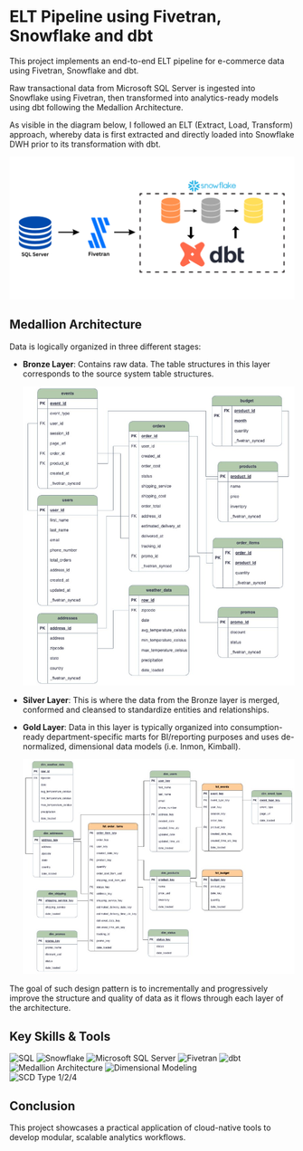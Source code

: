 # ELT Pipeline using Fivetran, Snowflake and dbt
This project implements an end-to-end ELT pipeline for e-commerce data using Fivetran, Snowflake and dbt.

Raw transactional data from Microsoft SQL Server is ingested into Snowflake using Fivetran, then transformed into analytics-ready models using dbt following the Medallion Architecture.

As visible in the diagram below, I followed an ELT (Extract, Load, Transform) approach, whereby data is first extracted and directly loaded into Snowflake DWH prior to its transformation with dbt.

<p align="center">
  <img src="https://raw.githubusercontent.com/mpriya19/ELT-Pipeline-with-Fivetran-Snowflake-and-dbt/main/assets/Architecture.png">
</p>

## Medallion Architecture
Data is logically organized in three different stages:
- **Bronze Layer**: Contains raw data. The table structures in this layer corresponds to the source system table structures.
  <p align="center">
    <img src="https://raw.githubusercontent.com/mpriya19/ELT-Pipeline-with-Fivetran-Snowflake-and-dbt/main/assets/Broze%20Layer%20ERD.jpg">
  </p>
  
- **Silver Layer**: This is where the data from the Bronze layer is merged, conformed and cleansed to standardize entities and relationships.

- **Gold Layer**: Data in this layer is typically organized into consumption-ready department-specific marts for BI/reporting purposes and uses de-normalized, dimensional data models (i.e. Inmon, Kimball).
  <p align="center">
    <img src="https://raw.githubusercontent.com/mpriya19/ELT-Pipeline-with-Fivetran-Snowflake-and-dbt/main/assets/Gold%20Layer%20ERD.jpg">
  </p>

The goal of such design pattern is to incrementally and progressively improve the structure and quality of data as it flows through each layer of the architecture.

## Key Skills & Tools
![SQL](https://img.shields.io/badge/SQL-CC2927?style=for-the-badge&logo=postgresql&logoColor=white)
![Snowflake](https://img.shields.io/badge/Snowflake-56B9EB?style=for-the-badge&logo=snowflake&logoColor=white)
![Microsoft SQL Server](https://img.shields.io/badge/SQL%20Server-CC2927?style=for-the-badge&logo=microsoftsqlserver&logoColor=white)
![Fivetran](https://img.shields.io/badge/Fivetran-2176FF?style=for-the-badge&logo=fivetran&logoColor=white)
![dbt](https://img.shields.io/badge/dbt-FE752F?style=for-the-badge&logo=dbt&logoColor=white)  
![Medallion Architecture](https://img.shields.io/badge/Medallion%20Architecture-292929?style=for-the-badge)
![Dimensional Modeling](https://img.shields.io/badge/Dimensional%20Modeling-006400?style=for-the-badge)  
![SCD Type 1/2/4](https://img.shields.io/badge/SCD%20Type%201%2F2%2F4-008B8B?style=for-the-badge)

## Conclusion
This project showcases a practical application of cloud-native tools to develop modular, scalable analytics workflows.
